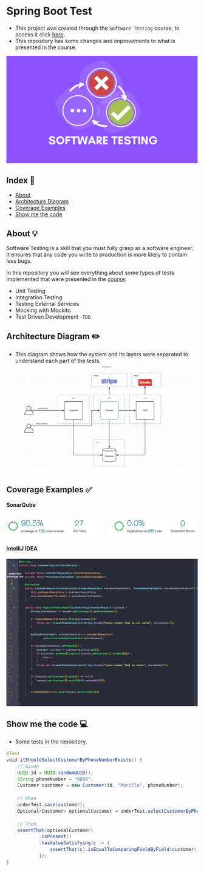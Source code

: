 # Spring Boot Test

- This project was created through the `Software Testing` course, to access it click [here](https://amigoscode.com/courses/software-testing).
- This repository has some changes and improvements to what is presented in the course.

![banner-course](src/main/resources/prints/software-testing-banner.png)

## Index :pushpin:
- [About](#about) 
- [Architecture Diagram](#architecture)
- [Coverage Examples](#coverage)
- [Show me the code](#code)

## About <a name="about"></a> :bulb:

Software Testing is a skill that you must fully grasp as a software engineer. It ensures that any code you write to production is more likely to contain less bugs.

In this repository you will see everything about some types of tests implemented that were presented in the [course](https://amigoscode.com/courses/software-testing):
- Unit Testing
- Integration Testing
- Testing External Services
- Mocking with Mockito
- Test Driven Development -`TDD`

## Architecture Diagram <a name="architecture"></a> :pencil2:

- This diagram shows how the system and its layers were separated to understand each part of the tests.
![architecture](src/main/resources/prints/architecture-diagram.png)

## Coverage Examples <a name="coverage"></a> :white_check_mark:

#### SonarQube
![sonarqube](src/main/resources/prints/sonarqube-report.png)

#### IntelliJ IDEA
![sonarqube](src/main/resources/prints/green-test-coverage-line.png)

## Show me the code <a name="code"></a> :computer:

- Some tests in the repository.

```java
@Test
void itShouldSelectCustomerByPhoneNumberExists() {
    // Given
    UUID id = UUID.randomUUID();
    String phoneNumber = "0000";
    Customer customer = new Customer(id, "Murillo", phoneNumber);

    // When
    underTest.save(customer);
    Optional<Customer> optionalCustomer = underTest.selectCustomerByPhoneNumber(phoneNumber);

    // Then
    assertThat(optionalCustomer)
            .isPresent()
            .hasValueSatisfying(c -> {
                assertThat(c).isEqualToComparingFieldByField(customer);
            });
}
```